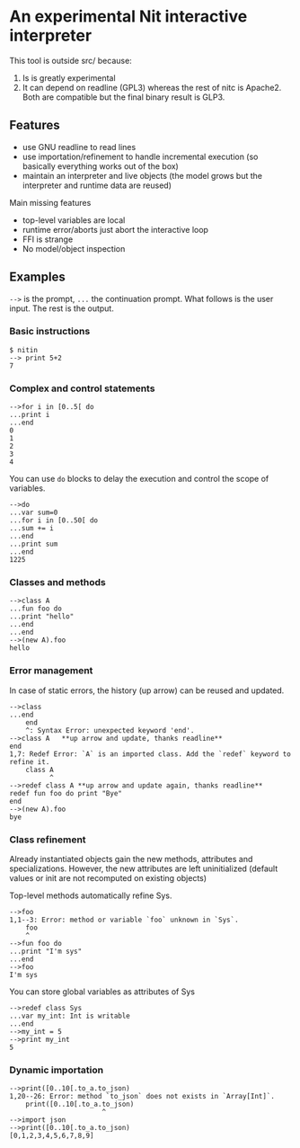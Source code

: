 # An experimental Nit interactive interpreter

This tool is outside src/ because:

1. Is is greatly experimental
2. It can depend on readline (GPL3) whereas the rest of nitc is Apache2.
   Both are compatible but the final binary result is GLP3.

## Features

* use GNU readline to read lines
* use importation/refinement to handle incremental execution (so basically everything works out of the box)
* maintain an interpreter and live objects (the model grows but the interpreter and runtime data are reused)

Main missing features

* top-level variables are local
* runtime error/aborts just abort the interactive loop
* FFI is strange
* No model/object inspection

## Examples

`-->` is the prompt, `...` the continuation prompt. What follows is the user input.
The rest is the output.

### Basic instructions

~~~raw
$ nitin
--> print 5+2
7
~~~

### Complex and control statements

~~~raw
-->for i in [0..5[ do
...print i
...end
0
1
2
3
4
~~~

You can use `do` blocks to delay the execution and control the scope of variables.

~~~raw
-->do
...var sum=0
...for i in [0..50[ do
...sum += i
...end
...print sum
...end
1225
~~~

### Classes and methods

~~~raw
-->class A
...fun foo do
...print "hello"
...end
...end
-->(new A).foo
hello
~~~

### Error management

In case of static errors, the history (up arrow) can be reused and updated.

~~~raw
-->class
...end
	end
	^: Syntax Error: unexpected keyword 'end'.
-->class A   **up arrow and update, thanks readline**
end
1,7: Redef Error: `A` is an imported class. Add the `redef` keyword to refine it.
	class A
	      ^
-->redef class A **up arrow and update again, thanks readline**
redef fun foo do print "Bye"
end
-->(new A).foo
bye
~~~

### Class refinement

Already instantiated objects gain the new methods, attributes and specializations.
However, the new attributes are left uninitialized (default values or init are not recomputed on existing objects)

Top-level methods automatically refine Sys.

~~~raw
-->foo
1,1--3: Error: method or variable `foo` unknown in `Sys`.
	foo
	^
-->fun foo do
...print "I'm sys"
...end
-->foo
I'm sys
~~~

You can store global variables as attributes of Sys

~~~raw
-->redef class Sys
...var my_int: Int is writable
...end
-->my_int = 5
-->print my_int
5
~~~

### Dynamic importation

~~~
-->print([0..10[.to_a.to_json)
1,20--26: Error: method `to_json` does not exists in `Array[Int]`.
	print([0..10[.to_a.to_json)
	                   ^
-->import json
-->print([0..10[.to_a.to_json)
[0,1,2,3,4,5,6,7,8,9]
~~~
